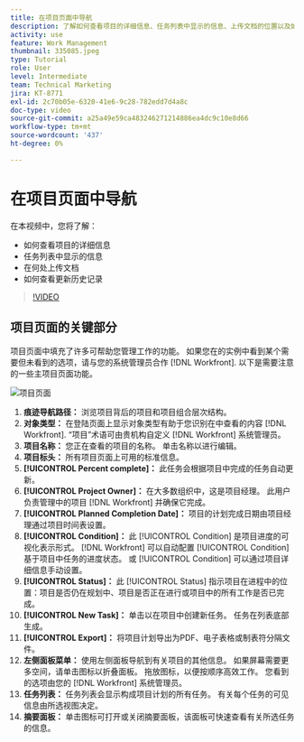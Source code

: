 ```yaml
---
title: 在项目页面中导航
description: 了解如何查看项目的详细信息、任务列表中显示的信息、上传文档的位置以及如何在中查看更新历史记录 [!DNL  Workfront].
activity: use
feature: Work Management
thumbnail: 335085.jpeg
type: Tutorial
role: User
level: Intermediate
team: Technical Marketing
jira: KT-8771
exl-id: 2c70b05e-6320-41e6-9c28-782edd7d4a8c
doc-type: video
source-git-commit: a25a49e59ca483246271214886ea4dc9c10e8d66
workflow-type: tm+mt
source-wordcount: '437'
ht-degree: 0%

---
```


# 在项目页面中导航

在本视频中，您将了解：

* 如何查看项目的详细信息
* 任务列表中显示的信息
* 在何处上传文档
* 如何查看更新历史记录

>[!VIDEO](https://video.tv.adobe.com/v/335085/?quality=12&learn=on)

## 项目页面的关键部分

项目页面中填充了许多可帮助您管理工作的功能。 如果您在的实例中看到某个需要但未看到的选项，请与您的系统管理员合作 [!DNL Workfront]. 以下是需要注意的一些主项目页面功能。

![项目页面](assets/project-page-graphic-for-planner.png)

1. **痕迹导航路径：** 浏览项目背后的项目和项目组合层次结构。
2. **对象类型：** 在登陆页面上显示对象类型有助于您识别在中查看的内容 [!DNL Workfront]. “项目”术语可由贵机构自定义 [!DNL Workfront] 系统管理员。
3. **项目名称：** 您正在查看的项目的名称。 单击名称以进行编辑。
4. **项目标头：** 所有项目页面上可用的标准信息。
5. **[!UICONTROL Percent complete]：** 此任务会根据项目中完成的任务自动更新。
6. **[!UICONTROL Project Owner]：** 在大多数组织中，这是项目经理。 此用户负责管理中的项目 [!DNL Workfront] 并确保它完成。
7. **[!UICONTROL Planned Completion Date]：** 项目的计划完成日期由项目经理通过项目时间表设置。
8. **[!UICONTROL Condition]：** 此 [!UICONTROL Condition] 是项目进度的可视化表示形式。 [!DNL Workfront] 可以自动配置 [!UICONTROL Condition] 基于项目中任务的进度状态。 或 [!UICONTROL Condition] 可以通过项目详细信息手动设置。
9. **[!UICONTROL Status]：** 此 [!UICONTROL Status] 指示项目在进程中的位置：项目是否仍在规划中、项目是否正在进行或项目中的所有工作是否已完成。
10. **[!UICONTROL New Task]：** 单击以在项目中创建新任务。 任务在列表底部生成。
11. **[!UICONTROL Export]：** 将项目计划导出为PDF、电子表格或制表符分隔文件。
12. **左侧面板菜单：** 使用左侧面板导航到有关项目的其他信息。 如果屏幕需要更多空间，请单击图标以折叠面板。 拖放图标，以便按顺序高效工作。 您看到的选项由您的 [!DNL Workfront] 系统管理员。
13. **任务列表：** 任务列表会显示构成项目计划的所有任务。 有关每个任务的可见信息由所选视图决定。
14. **摘要面板：** 单击图标可打开或关闭摘要面板，该面板可快速查看有关所选任务的信息。

<!---
learn more:
simplified left navigation
edit projects
new toolbar for lists
--->
